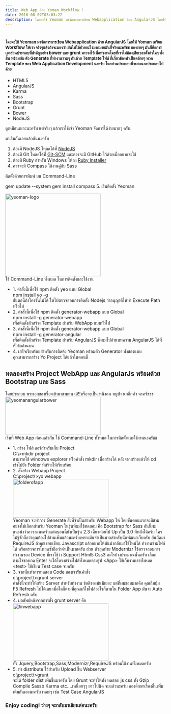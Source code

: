 ```yaml
---
title: Web App ด้วย Yoman Workflow !
date: 2016-08-02T03:03:22
description: โดยจะใช้ Yeoman มาจัดการการเขียน Webapplication ด้วย AngularJS โดยให้ Yoman เตรียม Workflow ให้เรา จริงๆแล้วถ้าจะมองว่า มันไม่ได้ช่วยอะไรมากมายมันก็จริงนะครัชช มองง่ายๆ มันก็คือการเอาส่วนประกอบที่สำคั
---
```


<h1><span style="font-size: 13px;">โดยจะใช้ Yeoman มาจัดการการเขียน Webapplication ด้วย AngularJS โดยให้ Yoman เตรียม Workflow ให้เรา จริงๆแล้วถ้าจะมองว่า มันไม่ได้ช่วยอะไรมากมายมันก็จริงนะครัชช มองง่ายๆ มันก็คือการเอาส่วนประกอบที่สำคัญอย่าง bower และ grunt มาวางไว้เพื่อทำงานโดยที่เราไม่ต้องเสียเวลาตั้งค่าใดๆ ทั้งสิ้น พร้อมกับ ตัว Generate ที่ทำงานรวมๆ กันด้วย Template ไฟล์ ที่เกี่ยวข้องทำเป็นคล้ายๆ พวก Template ของ Web Application Development นะครับ โดยส่วนประกอบที่จะสอนจะประกอบไปด้วย</span></h1>
<ul>
	<li>HTML5</li>
	<li>AngularJS</li>
	<li>Karma</li>
	<li>Sass</li>
	<li>Bootstrap</li>
	<li>Grunt</li>
	<li>Bower</li>
	<li>NodeJS</li>
</ul>
ดูเหมือนเยอะนะครับ แต่จริงๆ แล้วเราใช้เจ้า Yeoman จัดการได้ง่ายมากๆ ครับ.

มาเริ่มกันเลยแล้วกันนะครับ

1. ต้องมี NodeJS โหลดได้ที่ <a href="http://nodejs.org/" target="_blank">NodeJS</a>
2. ต้องมี Git โหลดได้ที่ <a href="http://git-scm.com/" target="_blank">Git-SCM</a> และควรจะมี GitHub ไว้ด้วยเผื่ออยากจะใช้
3. ต้องมี Ruby สำหรับ Windows ให้ลง <a href="http://rubyinstaller.org/" target="_blank">Ruby Installer</a>
4. ควรจะมี Compass ใช้งานคู่กับ Sass

ติดตั้งด้วยการพิมพ์ บน Command-Line

gem update --system
gem install compass
5. เริ่มติดตั้ง Yeoman
<div></div>
<div>
<div><a href="http://www.greanapp.com/wp-content/uploads/2013/11/yeoman-logo.png"><img class="size-medium wp-image-36 aligncenter" alt="yeoman-logo" src="http://www.greanapp.com/wp-content/uploads/2013/11/yeoman-logo-300x259.png" width="300" height="259" /></a></div>
<div>ใช้ ​Command-Line ทั้งหมด ในการติดตั้งและใช้งาน
<ul>
	<li>
<div>1. คำสั่งนี้เพื่อใช้ npm ติดตั้ง yeo แบบ Global</div>
<div>npm install yo -g</div>
<div>ขั้นตอนี้ถ้าใครรันไม่ได้ ให้ไปตรวจสอบการติดตั้ง Nodejs ว่าอนุญาติให้ทำ Execute Path หรือไม่</div></li>
	<li>
<div>2. คำสั่งนี้เพื่อใช้ npm ติดตั้ง generator-webapp แบบ Global</div>
<div>npm install -g generator-webapp</div>
<div>เพื่อติดตั้งตัวสร้าง Template สำหรับ WebApp แบบทั่วไป</div></li>
	<li>
<div>3. คำสั่งนี้เพื่อใช้ npm ติดตั้ง generator-webapp แบบ Global</div>
<div>npm install -g generator-angular</div>
<div>เพื่อติดตั้งตัวสร้าง Template สำหรับ AngularJS ซึ่งผมไปอ่านบทความ AngularJS ได้ที่หัวข้อด้านบน</div></li>
	<li>
<div>4. เสร็จเรียบร้อยสำหรับการติดต้ง Yeoman พร้อมตัว Generator ทั้งสองแบบ</div>
<div>คุณสามารถสร้าง Yo Project ได้แล้วในตอนนี้</div>
<div></div></li>
</ul>
</div>
</div>
<h2>ทดลองสร้าง Project WebApp และ AngularJs พร้อมด้วย Bootstrap และ Sass</h2>
โดยประกอบ พระเอกของเรื่องเข้ามาสามคน เอ้!!หรือจะเป็น หนึงคน หมูป่า นกอีกตัว นะครัชชช
<div><a href="http://www.greanapp.com/wp-content/uploads/2013/11/yeomanangularbower.png"><img class="size-medium wp-image-37 aligncenter" alt="yeomanangularbower" src="http://www.greanapp.com/wp-content/uploads/2013/11/yeomanangularbower-300x120.png" width="300" height="120" /></a></div>
<div>เริ่มที่ Web App ก่อนแล้วกัน ใช้ ​Command-Line ทั้งหมด ในการติดตั้งและใช้งานนะครัชช
<div>
<ul>
	<li>
<div>1. สร้าง โฟล์เดอร์สำหรับเก็บ Project</div>
<div>C:\&gt;mkdir project</div>
<div>สามารถใช้ windows explorer หรืิอคำสั่ง mkdir เพื่ิอสร้างได้ หลังจากสร้างแล้วให้ cd เข้าไปยัง Folder ที่สร้างให้เรียบร้อย</div></li>
	<li>
<div>2. สั่งสร้าง Webapp Project</div>
<div>C:\project\&gt;yo webapp</div>
<div><a href="http://www.greanapp.com/wp-content/uploads/2013/11/folderofapp.png"><img class="size-medium wp-image-33 aligncenter" alt="folderofapp" src="http://www.greanapp.com/wp-content/uploads/2013/11/folderofapp-300x121.png" width="300" height="121" /></a></div>
<div>Yeoman จะทำการ Generate สิ่งที่จำเป็นสำหรับ Webapp ให้ โดยขั้นตอนแรกจะมีสามอย่างให้เลือกสำหรับ Yeoman ในรุ่นที่ผมใช้ทดสอบ คือ Bootstrap for Sass อันนี้ผมแนะนำว่าควรลงนะครับแต่ตsอนนี้ยังเป็นรุ่น 2.3 เดี้ยวค่อยไป Up เป็น 3.0 ทีหลังได้ครับ ใครไม่รู้จักถือว่าคุณต้องไปอ่านเพิ่มแล้วนะครับเพราะมันจำเป็นมากสำหรับนักพัฒนาเว็บครับ อันถัดมา RequireJS ถ้าคุณชอบเขียน Javascript แล้วอยากให้มันนำกลับมาใช้ใหม่ได้ ทำงานข้ามไฟล์ได้ หรือตรวจการโหลดซ้ำถือว่าจำเป็นมากครับ ส่วน ตัวสุดท้าย Modernizr ใช้ตรวจสอบการทำงานของ Device ที่เราใช้ว่า Support Html5 Css3 อะไรบ้างประมาณนั้นครับ เลือกตามใจชอบกด Enter จะได้โครงสร้างไฟล์ทั้งหมดตามรูป &lt;App&gt; ใช้เก็บงานเราทั้งหมด &lt;test&gt; ใช้เขียน Test case จบครับ</div></li>
	<li>
<div>3. จากนั้นทำการทดสอบ Code ของเรารันคำสั่ง</div>
<div>c:\project\&gt;grunt server</div>
<div>คำสั่งนี้จะทำให้สร้าง Server สำหรับทำงาน ข้อดีของมันมีเยอะ แต่ที่ผมชอบมากคือ คุณลืมปุ่ม F5 Refresh ไปได้เลย เมื่อใดก็ตามที่คุณแก้ไขไฟล์อะไรก็ตามใน Folder App มันจะ Auto Refresh ครับ</div></li>
	<li>
<div>4. ผลลัพธ์หลังจากการสั่ง grunt server คือ</div>
<div><a href="http://www.greanapp.com/wp-content/uploads/2013/11/finwebapp.png"><img class="size-medium wp-image-32 aligncenter" alt="finwebapp" src="http://www.greanapp.com/wp-content/uploads/2013/11/finwebapp-300x180.png" width="300" height="180" /></a></div>
<div>ทั้ง Jquery,Bootstrap,Sass,Modernizr,RequireJS พร้อมใช้งานทั้งหมดครับ</div></li>
	<li>
<div>5. ทำ distribute ไว้สำหรับ Upload ขึ้น Webserver</div>
<div>c:\project\&gt;grunt</div>
<div>จะได้ folder dist เพิ่มขึ้นมาครับ โดย Grunt จะทำให้ทั้ง ทดสอบ js css ทั้ง Gzip Compile Sassb Karma etc....เหนื่อยๆๆ ยาวไปนิด จบแล้วนะครับ ลองศึกษาเรื่องอื่นเพิ่มเติมกันเองนะครับ เหอะๆ เช่น Test Case AngularJS</div></li>
</ul>
</div>
</div>
<h3>Enjoy coding! ว่างๆ จะกลับมาเขียนต่อนะครับ</h3>
